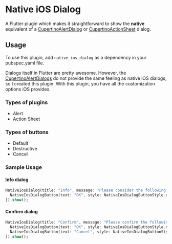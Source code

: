 # Native iOS Dialog

A Flutter plugin which makes it straightforward to show the **native** equivalent of a [CupertinoAlertDialog](https://api.flutter.dev/flutter/cupertino/CupertinoAlertDialog-class.html) or [CupertinoActionSheet](https://api.flutter.dev/flutter/cupertino/CupertinoActionSheet-class.html) dialog.




##  Usage
To use this plugin, add `native_ios_dialog` as a dependency in your pubspec.yaml file.

Dialogs itself in Flutter are pretty awesome. However, the [CupertinoAlertDialogs](https://api.flutter.dev/flutter/cupertino/CupertinoAlertDialog-class.html) do not provide the same feeling as native iOS dialogs, so I created this plugin.
With this plugin, you have all the customization options iOS provides.

### Types of plugins
* Alert
* Action Sheet

### Types of buttons
* Default
* Destructive
* Cancel


### Sample Usage

#### Info dialog
```dart 
NativeIosDialog(title: "Info", message: "Please consider the following information in this dialog.", style: style, actions: [
  NativeIosDialogButton(text: "OK", style: NativeIosDialogButtonStyle.defaultStyle, onPressed: () {}),
]).show();
```

#### Confirm dialog
```dart
NativeIosDialog(title: "Confirm", message: "Please confirm the following information in this dialog.", style: style, actions: [
  NativeIosDialogButton(text: "OK", style: NativeIosDialogButtonStyle.defaultStyle, onPressed: () {}),
  NativeIosDialogButton(text: "Cancel", style: NativeIosDialogButtonStyle.cancel, onPressed: () {}),
]).show();
```